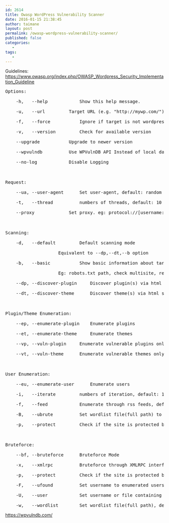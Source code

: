 ```yaml
---
id: 2614
title: Owasp WordPress Vulnerability Scanner
date: 2016-01-15 21:38:45
author: taimane
layout: post
permalink: /owasp-wordpress-vulnerability-scanner/
published: false
categories:
   -
tags:
   -
---
```

Guidelines: <a rel="nofollow" href="https://www.owasp.org/index.php/OWASP_Wordpress_Security_Implementation_Guideline">https://www.owasp.org/index.php/OWASP_Wordpress_Security_Implementation_Guideline</a>

<pre>Options:

	-h,   --help			Show this help message.

	-u,   --url			Target URL (e.g. "http://mywp.com/")

	-f,   --force			Ignore if target is not wordpress.

	-v,   --version			Check for available version

	--upgrade			Upgrade to newer version

	--wpvulndb			Use WPVulnDB API Instead of local database. (Powered by wpvulndb.com API)

	--no-log			Disable Logging



Request:

	--ua, --user-agent		Set user-agent, default: random user agent

	-t,   --thread			numbers of threads, default: 10

	--proxy				Set proxy. eg: protocol://[username:password@]host:port



Scanning:

	-d,   --default			Default scanning mode

					Equivalent to --dp,--dt,--b option

	-b,   --basic			Show basic information about target

					Eg: robots.txt path, check multisite, registration enable, readme file

	--dp, --discover-plugin		Discover plugin(s) via html source

	--dt, --discover-theme		Discover theme(s) via html source



Plugin/Theme Enumeration:

	--ep, --enumerate-plugin	Enumerate plugins

	--et, --enumerate-theme		Enumerate themes

	--vp, --vuln-plugin		Enumerate vulnerable plugins only

	--vt, --vuln-theme		Enumerate vulnerable themes only



User Enumeration:

	--eu, --enumerate-user		Enumerate users

	-i,   --iterate			numbers of iteration, default: 10

	-f,   --feed			Enumerate through rss feeds, default: author pages

	-B,   --ubrute			Set wordlist file(full path) to bruteforce username, default will use built-in wordlist

	-p,   --protect			Check if the site is protected before bruteforcing, use with -B or --ubrute



Bruteforce:

	--bf, --bruteforce		Bruteforce Mode

	-x,   --xmlrpc			Bruteforce through XMLRPC interface

	-p,   --protect			Check if the site is protected before bruteforcing

	-F,   --ufound			Set username to enumerated users

	-U,   --user			Set username or file containing user lists

	-w,   --wordlist		Set wordlist file(full path), default will use built-in wordlist</pre>

https://wpvulndb.com/



